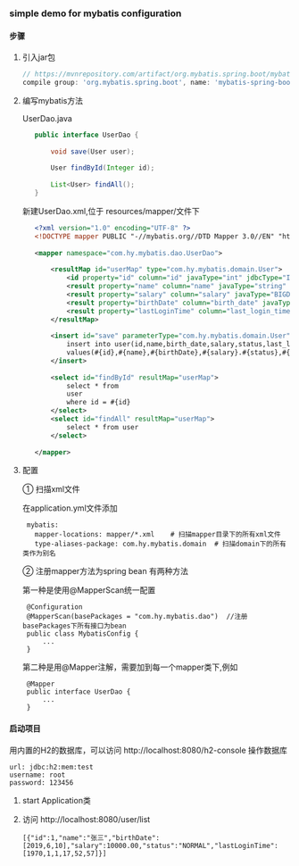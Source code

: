 ### simple demo for mybatis configuration

#### 步骤

1. 引入jar包 
    
    ```groovy
    // https://mvnrepository.com/artifact/org.mybatis.spring.boot/mybatis-spring-boot-starter
    compile group: 'org.mybatis.spring.boot', name: 'mybatis-spring-boot-starter', version: '2.0.1'

2. 编写mybatis方法

    UserDao.java
    ```java
       public interface UserDao {
       
           void save(User user);
       
           User findById(Integer id);
       
           List<User> findAll();
       }
    ```
    新建UserDao.xml,位于 resources/mapper/文件下
    ```xml
       <?xml version="1.0" encoding="UTF-8" ?>
       <!DOCTYPE mapper PUBLIC "-//mybatis.org//DTD Mapper 3.0//EN" "http://mybatis.org/dtd/mybatis-3-mapper.dtd">
       
       <mapper namespace="com.hy.mybatis.dao.UserDao">
       
           <resultMap id="userMap" type="com.hy.mybatis.domain.User">
               <id property="id" column="id" javaType="int" jdbcType="INTEGER"/>
               <result property="name" column="name" javaType="string" jdbcType="VARCHAR"/>
               <result property="salary" column="salary" javaType="BIGDECIMAL" jdbcType="DECIMAL"/>
               <result property="birthDate" column="birth_date" javaType="java.time.LocalDate" jdbcType="DATE"/>
               <result property="lastLoginTime" column="last_login_time" javaType="java.time.LocalDateTime" jdbcType="TIMESTAMP"/>
           </resultMap>
       
           <insert id="save" parameterType="com.hy.mybatis.domain.User">
               insert into user(id,name,birth_date,salary,status,last_login_time)
               values(#{id},#{name},#{birthDate},#{salary}.#{status},#{lastLoginTime})
           </insert>
       
           <select id="findById" resultMap="userMap">
               select * from
               user
               where id = #{id}
           </select>
           <select id="findAll" resultMap="userMap">
               select * from user
           </select>
       
       </mapper>
    ```
3. 配置
    
    ① 扫描xml文件
    
      在application.yml文件添加
      
        mybatis:
          mapper-locations: mapper/*.xml    # 扫描mapper目录下的所有xml文件
          type-aliases-package: com.hy.mybatis.domain  # 扫描domain下的所有类作为别名
    
    ② 注册mapper方法为spring bean
    有两种方法
    
    第一种是使用@MapperScan统一配置
    
        @Configuration
        @MapperScan(basePackages = "com.hy.mybatis.dao")  //注册basePackages下所有接口为bean
        public class MybatisConfig {
            ...
        }
        
    第二种是用@Mapper注解，需要加到每一个mapper类下,例如
        
        @Mapper
        public interface UserDao {
            ...
        }
 
#### 启动项目

用内置的H2的数据库，可以访问 http://localhost:8080/h2-console 操作数据库
    
    url: jdbc:h2:mem:test
    username: root
    password: 123456

1. start Application类
2. 访问 http://localhost:8080/user/list

    ```
    [{"id":1,"name":"张三","birthDate":[2019,6,10],"salary":10000.00,"status":"NORMAL","lastLoginTime":[1970,1,1,17,52,57]}]
    ```

